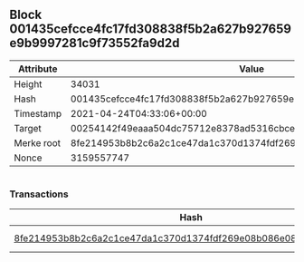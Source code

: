 ## Block 001435cefcce4fc17fd308838f5b2a627b927659e9b9997281c9f73552fa9d2d

Attribute | Value
--- | ---
Height | 34031
Hash | 001435cefcce4fc17fd308838f5b2a627b927659e9b9997281c9f73552fa9d2d
Timestamp | 2021-04-24T04:33:06+00:00
Target | 00254142f49eaaa504dc75712e8378ad5316cbcead634704b3734b6271167cc4
Merke root | 8fe214953b8b2c6a2c1ce47da1c370d1374fdf269e08b086e08e2668a199ef25
Nonce | 3159557747

```

```

### Transactions

Hash | Amount
--- | ---
[8fe214953b8b2c6a2c1ce47da1c370d1374fdf269e08b086e08e2668a199ef25](8fe214953b8b2c6a2c1ce47da1c370d1374fdf269e08b086e08e2668a199ef25.md) | 10.00000000 SKEPTI 
